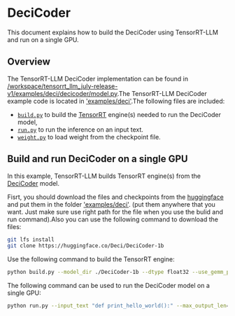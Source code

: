 # DeciCoder

This document explains how to build the DeciCoder using TensorRT-LLM and run on a single GPU.

## Overview

The TensorRT-LLM DeciCoder implementation can be found in [/workspace/tensorrt_llm_july-release-v1/examples/deci/decicoder/model.py](../deci/decicoder/model.py).The TensorRT-LLM DeciCoder example code is located in ['examples/deci'](./).The following files are included:

 * [`build.py`](./build.py) to build the [TensorRT](https://developer.nvidia.com/tensorrt) engine(s) needed to run the DeciCoder model,
 * [`run.py`](./run.py) to run the inference on an input text.
 * [`weight.py`](./weight.py) to load weight from the checkpoint file.

## Build and run DeciCoder on a single GPU

In this example, TensorRT-LLM builds TensorRT engine(s) from the [DeciCoder](https://huggingface.co/Deci/DeciCoder-1b) model.

Fisrt, you should download the files and checkpoints from the [huggingface](https://huggingface.co/Deci/DeciCoder-1b/tree/main) and put them in the folder ['examples/deci'](./). (put them anywhere that you want. Just make sure use right path for the file when you use the bulid and run command).Also you can use the following command to download the files:

```bash
git lfs install
git clone https://huggingface.co/Deci/DeciCoder-1b
```

Use the following command to build the TensorRT engine:

```bash
python build.py --model_dir ./DeciCoder-1b --dtype float32 --use_gemm_plugin float32 --output_dir ./trt_engines/fp32/1-gpu/
```

The following command can be used to run the DeciCoder model on a single GPU:

```bash
python run.py --input_text "def print_hello_world():" --max_output_len=50 --tokenizer_dir ./DeciCoder-1b --engine_dir=./trt_engines/fp32/1-gpu/
```